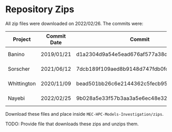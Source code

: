 # Repository Zips

All zip files were downloaded on 2022/02/26. The commits were:

| Project | Commit Date | Commit | Public URL                                                                         |
| ------- | ----------- | ------ |------------------------------------------------------------------------------------|
| Banino | 2019/01/21 | d1a2304d9a54e5ead676af577a38d4d87aa73041 | https://drive.google.com/file/d/1K5TnYgqhD6YuYFhK-OIGduMe5a-D2-x-/view?usp=sharing |
| Sorscher | 2021/06/12 | 7dcb189f109aed8b9148d747fdb0fce5a447d10e | https://drive.google.com/file/d/1dks4CTG3T65FxxXM59UfNt_ma3BSyo4e/view?usp=sharing | 
| Whittington | 2020/11/09 | bead501bb26c6e2144362c5fecb95cdde9245fbf | https://drive.google.com/file/d/1WZpgm8PXUCb5iG594btLqc3nEZj_Ij_T/view?usp=sharing |
| Nayebi | 2022/02/25 | 9b028a5e33f57b3aa3a5e6ec48e32232720bb092 | https://drive.google.com/file/d/1YC0JpqB1SeOLGmuqGhuej0YUza2gAKPq/view?usp=sharing |

Download these files and place inside `MEC-HPC-Models-Investigation/zips`.

TODO: Provide file that downloads these zips and unzips them.